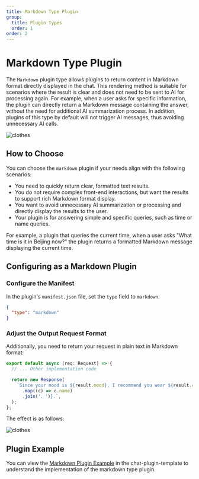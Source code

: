 ```yaml
---
title: Markdown Type Plugin
group:
  title: Plugin Types
  order: 1
order: 2
---
```


# Markdown Type Plugin

The `Markdown` plugin type allows plugins to return content in Markdown format directly displayed in the chat. This rendering method is suitable for scenarios where the result is clear and does not need to be sent to AI for processing again. For example, when a user asks for specific information, the plugin can directly return a Markdown message containing the answer, without the need for additional AI summarization process. In addition, plugins of this type by default will not trigger AI messages, thus avoiding unnecessary AI calls.

![clothes](https://github.com/lobehub/lobe-chat/assets/28616219/7077a4d4-5b0f-4d4e-b332-d79b7df2b411)

## How to Choose

You can choose the `markdown` plugin if your needs align with the following scenarios:

- You need to quickly return clear, formatted text results.
- You do not require complex front-end interactions, but want the results to support rich Markdown format display.
- You want to avoid unnecessary AI summarization or processing and directly display the results to the user.
- Your plugin is for answering simple and specific queries, such as time or name queries.

For example, a plugin that queries the current time, when a user asks "What time is it in Beijing now?" the plugin returns a formatted Markdown message displaying the current time.

## Configuring as a Markdown Plugin

### Configure the Manifest

In the plugin's `manifest.json` file, set the `type` field to `markdown`.

```json
{
  "type": "markdown"
}
```

### Adjust the Output Request Format

Additionally, you need to return your request in plain text in Markdown format:

```ts
export default async (req: Request) => {
  // ... Other implementation code

  return new Response(
    `Since your mood is ${result.mood}, I recommend you wear ${result.clothes
      .map((c) => c.name)
      .join('、')}.`,
  );
};
```

The effect is as follows:

![clothes](https://github.com/lobehub/lobe-chat/assets/28616219/7077a4d4-5b0f-4d4e-b332-d79b7df2b411)

## Plugin Example

You can view the [Markdown Plugin Example](https://github.com/lobehub/chat-plugin-template/blob/main/public/manifest-markdown.json) in the chat-plugin-template to understand the implementation of the markdown type plugin.

